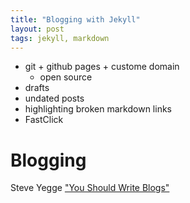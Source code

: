 ```yaml
---
title: "Blogging with Jekyll"
layout: post
tags: jekyll, markdown
---
```


- git + github pages + custome domain
  - open source
- drafts
- undated posts
- highlighting broken markdown links
- FastClick



# Blogging

Steve Yegge ["You Should Write Blogs"](https://sites.google.com/site/steveyegge2/you-should-write-blogs)
